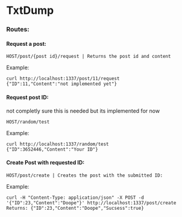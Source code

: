 # TxtDump


### Routes:

#### Request a post:
```
HOST/post/{post id}/request | Returns the post id and content 
```
Example:
```
curl http://localhost:1337/post/11/request
{"ID":11,"Content":"not implemented yet"}
```
#### Request post ID: 
not completly sure this is needed but its implemented for now

```
HOST/random/test
```
Example:
```
curl http://localhost:1337/random/test         
{"ID":3652446,"Content":"Your ID"}
```

#### Create Post with requested ID:

```
HOST/post/create | Creates the post with the submitted ID:
```
Example:
```
curl -H "Content-Type: application/json" -X POST -d '{"ID":23,"Content":"Doope"}' http://localhost:1337/post/create 
Returns: {"ID":23,"Content":"Doope","Sucsess":true}   
```